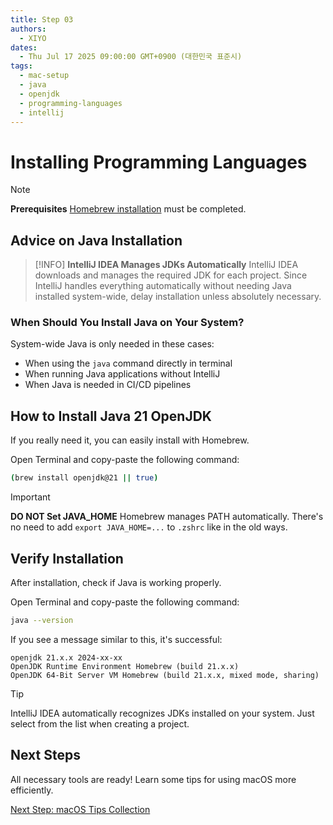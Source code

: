 ```yaml
---
title: Step 03
authors:
  - XIYO
dates:
  - Thu Jul 17 2025 09:00:00 GMT+0900 (대한민국 표준시)
tags:
  - mac-setup
  - java
  - openjdk
  - programming-languages
  - intellij
---
```


# Installing Programming Languages

> [!NOTE]
> **Prerequisites**
> [Homebrew installation](step-00.md) must be completed.

## Advice on Java Installation

> [!INFO]
> **IntelliJ IDEA Manages JDKs Automatically**
> IntelliJ IDEA downloads and manages the required JDK for each project. Since IntelliJ handles everything automatically without needing Java installed system-wide, delay installation unless absolutely necessary.

### When Should You Install Java on Your System?

System-wide Java is only needed in these cases:

- When using the `java` command directly in terminal
- When running Java applications without IntelliJ
- When Java is needed in CI/CD pipelines

## How to Install Java 21 OpenJDK

If you really need it, you can easily install with Homebrew.

Open Terminal and copy-paste the following command:

```bash
(brew install openjdk@21 || true)
```

> [!IMPORTANT]
> **DO NOT Set JAVA_HOME**
> Homebrew manages PATH automatically. There's no need to add `export JAVA_HOME=...` to `.zshrc` like in the old ways.

## Verify Installation

After installation, check if Java is working properly.

Open Terminal and copy-paste the following command:

```bash
java --version
```

If you see a message similar to this, it's successful:

```text
openjdk 21.x.x 2024-xx-xx
OpenJDK Runtime Environment Homebrew (build 21.x.x)
OpenJDK 64-Bit Server VM Homebrew (build 21.x.x, mixed mode, sharing)
```

> [!TIP]
> IntelliJ IDEA automatically recognizes JDKs installed on your system. Just select from the list when creating a project.

## Next Steps

All necessary tools are ready! Learn some tips for using macOS more efficiently.

[Next Step: macOS Tips Collection](step-04.md)
